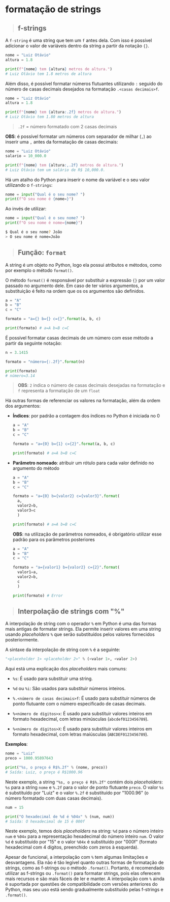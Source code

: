 # formatação de strings

> ## **f-strings**

A `f-string` é uma string que tem um `f` antes dela. Com isso é possível adicionar o valor de variáveis dentro da string a partir da notação `{}`.

```python
nome = "Luiz Otávio"
altura = 1.8

print(f"{nome} tem {altura} metros de altura.")
# Luiz Otávio tem 1.8 metros de altura
```

Além disso, é possível formatar números flutuantes utilizando `:` seguido do número de casas decimais desejados na formatação `.<casas decimais>f`.

```python
nome = "Luiz Otávio"
altura = 1.8

print(f"{nome} tem {altura:.2f} metros de altura.")
# Luiz Otávio tem 1.80 metros de altura
```

> `.2f` = número formatado com 2 casas decimais

**OBS**: é possível formatar um números com separador de milhar (`,`) ao inserir uma `,` antes da formatação de casas decimais:

```python
nome = "Luiz Otávio"
salario = 10_000.0

print(f"{nome} tem {altura:,.2f} metros de altura.")
# Luiz Otávio tem um salário de R$ 10,000.0.
```

Há um atalho do Python para inserir o nome da variável e o seu valor utilizando o `f-strings`:

```python
nome = input("Qual é o seu nome? ")
print(f"O seu nome é {nome=}")
```

Ao invés de utilizar:

```python
nome = input("Qual é o seu nome? ")
print(f"O seu nome é nome={nome}")
```

```bash
$ Qual é o seu nome? João
> O seu nome é nome=João
```

> ## **Função: `format`**

A string é um objeto no Python, logo ela possui atributos e métodos, como por exemplo o método `format()`.

O método `format()` é responsável por substituir a expressão `{}` por um valor passado no argumento dele. Em caso de ter vários argumentos, a substituição é feito na ordem que os os argumentos são definidos.

```python
a = "A"
b = "B"
c = "C"

formato = "a={} b={} c={}".format(a, b, c)

print(formato) # a=A b=B c=C
```

É possível formatar casas decimais de um número com esse método a partir da seguinte notação:

```python
n = 3.1415

formato = "número={:.2f}".format(n)

print(formato)
# número=3.14
```

> **OBS**: `2` indica o número de casas decimais desejadas na formatação e `f` representa a formatação de um `float`

Há outras formas de referenciar os valores na formatação, além da ordem dos argumentos:

- **Índices**: por padrão a contagem dos índices no Python é iniciada no 0

  ```python
  a = "A"
  b = "B"
  c = "C"

  formato = "a={0} b={1} c={2}".format(a, b, c)

  print(formato) # a=A b=B c=C
  ```

- **Parâmetro nomeado**: atribuir um rótulo para cada valor definido no argumento do método

  ```python
  a = "A"
  b = "B"
  c = "C"

  formato = "a={0} b={valor2} c={valor3}".format(
    a,
    valor2=b,
    valor3=c
    )

  print(formato) # a=A b=B c=C
  ```

  **OBS**: na utilização de parâmetros nomeados, é obrigatório utilizar esse padrão para os parâmetros posteriores

  ```python
  a = "A"
  b = "B"
  c = "C"

  formato = "a={valor1} b={valor2} c={2}".format(
    valor1=a,
    valor2=b,
    c
    )

  print(formato) # Error
  ```

> ## **Interpolação de strings com "%"**

A interpolação de string com o operador `%` em Python é uma das formas mais antigas de formatar strings. Ela permite inserir valores em uma string usando _placeholders_ `%` que serão substituídos pelos valores fornecidos posteriormente.

A sintaxe da interpolação de string com `%` é a seguinte:

```python
"<placeholder 1> <placeholder 2>" % (<valor 1>, <valor 2>)
```

Aqui está uma explicação dos _placeholders_ mais comuns:

- `%s`: É usado para substituir uma string.

- `%d` ou `%i`: São usados para substituir números inteiros.

- `%.<número de casas decimais>f`: É usado para substituir números de ponto flutuante com o número especificado de casas decimais.

- `%<número de dígitos>x`: É usado para substituir valores inteiros em formato hexadecimal, com letras minúsculas (`abcdef0123456789`).

- `%<número de dígitos>X`: É usado para substituir valores inteiros em formato hexadecimal, com letras maiúsculas (`ABCDEF0123456789`).

**Exemplos**:

```python
nome = "Luiz"
preco = 1000.95897643

print("%s, o preço é R$%.2f" % (nome, preco))
# Saída: Luiz, o preço é R$1000.96
```

Neste exemplo, a string `"%s, o preço é R$%.2f"` contém dois _placeholders_: `%s` para a string `nome` e `%.2f` para o valor de ponto flutuante `preco`. O valor `%s` é substituído por "Luiz" e o valor `%.2f` é substituído por "1000.96" (o número formatado com duas casas decimais).

```python
num = 15

print("O hexadecimal de %d é %04x" % (num, num))
# Saída: O hexadecimal de 15 é 000f
```

Neste exemplo, temos dois _placeholders_ na string: `%d` para o número inteiro `num` e `%04x` para a representação hexadecimal do número inteiro `num`. O valor `%d` é substituído por "15" e o valor `%04x` é substituído por "000f" (formato hexadecimal com 4 dígitos, preenchido com zeros à esquerda).

Apesar de funcional, a interpolação com `%` tem algumas limitações e desvantagens. Ela não é tão legível quanto outras formas de formatação de strings, como as f-strings ou o método `.format()`. Portanto, é recomendado utilizar as f-strings ou `.format()` para formatar strings, pois elas oferecem mais recursos e são mais fáceis de ler e manter. A interpolação com `%` ainda é suportada por questões de compatibilidade com versões anteriores do Python, mas seu uso está sendo gradualmente substituído pelas f-strings e `.format()`.
